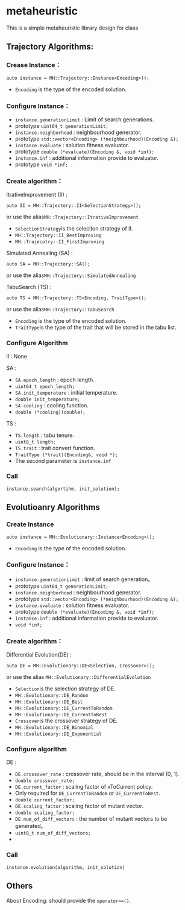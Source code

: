 # metaheuristic

This is a simple metaheuristic library design for class

## Trajectory Algorithms:

### Crease Instance：
```
auto instance = MH::Trajectory::Instance<Encoding>();
```
* `Encoding` is the type of the encoded solution.

### Configure Instance：
* `instance.generationLimit` : Limit of search generations.
 * prototype `uint64_t generationLimit;`
* `instance.neighborhood` : neighbourhood generator.
 * prototype `std::vector<Encoding> (*neighbourhood)(Encoding &);`
* `instance.evaluate` : solution fitness evaluator.
 * prototype `double (*evaluate)(Encoding &, void *inf);`
* `instance.inf` : additional information provide to evaluator.
 * prototype `void *inf;`

### Create algorithm：
ItrativeImprovement (II) :
```
auto II = MH::Trajectory::II<SelectionStrategy>();
```
or use the alias`MH::Trajectory::ItrativeImprovement`

* `SelectionStrategy`is the seleciton strategy of II.
 * `MH::Trajectory::II_BestImproving`
 * `MH::Trajecotry::II_FirstImproving`

Simulated Annealing (SA) :
```
auto SA = MH::Trajectory::SA();
```
or use the alias`MH::Trajectory::SimulatedAnnealing`

TabuSearch (TS) :
```
auto TS = MH::Trajectory::TS<Encoding, TraitType>();
```
or use the alias`MH::Trajectory::TabuSearch`
* `Encoding` is the type of the encoded solution.
* `TraitType`is the type of the trait that will be stored in the tabu list.

### Configure Algorithm
II :
None

SA :
* `SA.epoch_length` : epoch length.
 * `uint64_t epoch_length;` 
* `SA.init_temperature` : initial temperature.
 * `double init_temperature;` 
* `SA.cooling` : cooling function.
 * `double (*cooling)(double);`

TS :
* `TS.length` : tabu tenure.
 * `uint8_t length;`
* `TS.trait` : trait convert function.
 * `TraitType (*trait)(Encoding&, void *);`
 * The second parameter is `instance.inf`

### Call
```
instance.search(algortihm, init_solution);
```

## Evolutioanry Algorithms

### Create Instance
```
auto instance = MH::Evolutionary::Instance<Encoding>();
```
* `Encoding` is the type of the encoded solution.

### Configure Instance：
* `instance.generationLimit` : limit of search generation。
 * prototype `uint64_t generationLimit;`
* `instance.neighborhood` : neighbourhood generator.
 * prototype `std::vector<Encoding> (*neighbourhood)(Encoding &);`
* `instance.evaluate` : solution fitness evaluator.
 * prototype `double (*evaluate)(Encoding &, void *inf);`
* `instance.inf` : additional information provide to evaluator.
 * `void *inf;`

### Create algorithm：
Differential Evolution(DE) :
```
auto DE = MH::Evolutionary::DE<Selection, Crossover>();
```
or use the alias `MH::Evolutionary::DifferentialEvolution`

* `Selection`is the selection strategy of DE.
 * `MH::Evolutionary::DE_Random`
 * `MH::Evolutionary::DE_Best`
 * `MH::Evolutionary::DE_CurrentToRandom`
 * `MH::Evolutionary::DE_CurrentToBest`
* `Crossover`is the crossover strategy of DE.
 * `MH::Evolutionary::DE_Binomial`
 * `MH::Evolutionary::DE_Exponential`

### Configure algorithm
DE :
* `DE.crossover_rate` : crossover rate, should be in the interval (0, 1].
 * `double crossover_rate;` 
* `DE.current_factor` : scaling factor of xToCurrent policy.
 * Only required for `DE_CurrentToRandom` or `DE_CurrentToBest`.
 * `double current_factor;`
* `DE.scaling_factor` : scaling factor of mutant vector.
 * `double scaling_factor;`
* `DE.num_of_diff_vectors` : the number of mutant vectors to be generated。
 * `uint8_t num_of_diff_vectors;`
 * 
### Call
```
instance.evolution(algorithm, init_solution)
```

## Others
About Encoding:
should provide the `operator==()`.
